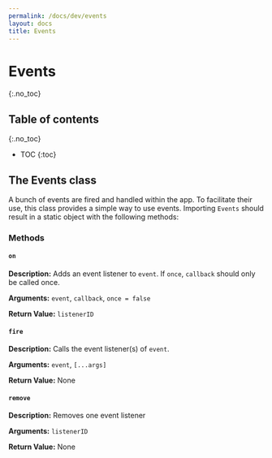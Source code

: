 ```yaml
---
permalink: /docs/dev/events
layout: docs
title: Events
---
```




# Events
{:.no_toc}

## Table of contents
{:.no_toc}

* TOC
{:toc}

## The Events class

A bunch of events are fired and handled within the app. To facilitate their use, this class provides a simple way to use events. Importing `Events` should result in a static object with the following methods:

### Methods

#### `on`

**Description:** Adds an event listener to `event`. If `once`, `callback` should only be called once.

**Arguments:** `event`, `callback`, `once = false`

**Return Value:** `listenerID`

#### `fire`

**Description:** Calls the event listener(s) of `event`.

**Arguments:** `event`, `[...args]`

**Return Value:** None

#### `remove`

**Description:** Removes one event listener

**Arguments:** `listenerID`

**Return Value:** None